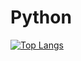 # Python

[![Top Langs](https://github-readme-stats.vercel.app/api/top-langs/?username=nabin0&layout=compact)](https://github.com/nabin0/Python)
